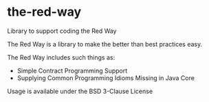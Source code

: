# the-red-way
Library to support coding the Red Way

The Red Way is a library to make the better than best practices easy.

The Red Way includes such things as:
* Simple Contract Programming Support
* Supplying Common Programming Idioms Missing in Java Core

Usage is available under the BSD 3-Clause License
